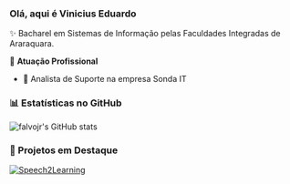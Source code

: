 ### Olá, aqui é Vinicius Eduardo

✨ Bacharel em Sistemas de Informação pelas Faculdades Integradas de Araraquara.

🏢 **Atuação Profissional**
- 🚀 Analista de Suporte na empresa Sonda IT

### 📊 Estatísticas no GitHub

![falvojr's GitHub stats](https://github-readme-stats.vercel.app/api?username=viniedurocks&show_icons=true&theme=dracula)

### 📌 Projetos em Destaque

[![Speech2Learning](https://github-readme-stats.vercel.app/api/pin/?username=viniedurocks&repo=speech2learning)](https://github.com/viniedurocks/speech2learning)

